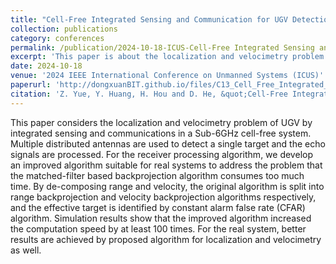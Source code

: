 ```yaml
---
title: "Cell-Free Integrated Sensing and Communication for UGV Detection Based on Decomposed Back Projection Algorithm"
collection: publications
category: conferences
permalink: /publication/2024-10-18-ICUS-Cell-Free Integrated Sensing and Communication for UGV Detection Based on Decomposed Back Projection Algorithm-number-13
excerpt: 'This paper is about the localization and velocimetry problem of UGV by integrated sensing and communications in a Sub-6GHz cell-free system.'
date: 2024-10-18
venue: '2024 IEEE International Conference on Unmanned Systems (ICUS)'
paperurl: 'http://dongxuanBIT.github.io/files/C13_Cell_Free_Integrated_Sensing_and_Communication_for_UGV_Detection_Based_on_Decomposed_Back_Projection_Algorithm.pdf'
citation: 'Z. Yue, Y. Huang, H. Hou and D. He, &quot;Cell-Free Integrated Sensing and Communication for UGV Detection Based on Decomposed Back Projection Algorithm,&quot; in <i>Proc. 2024 IEEE International Conference on Unmanned Systems (ICUS)</i>, Nanjing, China, 2024, pp. 1504-1509.'
---
```


This paper considers the localization and velocimetry problem of UGV by integrated sensing and communications in a Sub-6GHz cell-free system. Multiple distributed antennas are used to detect a single target and the echo signals are processed. For the receiver processing algorithm, we develop an improved algorithm suitable for real systems to address the problem that the matched-filter based backprojection algorithm consumes too much time. By de-composing range and velocity, the original algorithm is split into range backprojection and velocity backprojection algorithms respectively, and the effective target is identified by constant alarm false rate (CFAR) algorithm. Simulation results show that the improved algorithm increased the computation speed by at least 100 times. For the real system, better results are achieved by proposed algorithm for localization and velocimetry as well.